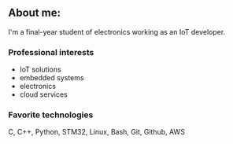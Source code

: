 ## About me:

I'm a final-year student of electronics working as an IoT developer.

### Professional interests
- IoT solutions
- embedded systems
- electronics
- cloud services

### Favorite technologies
C, C++, Python, STM32, Linux, Bash, Git, Github, AWS
